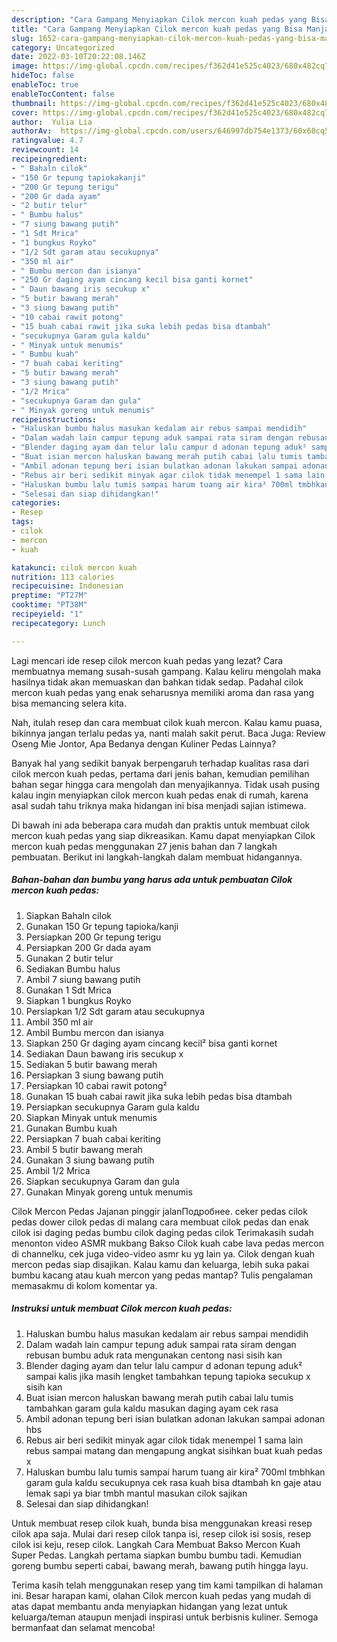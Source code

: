 ```yaml
---
description: "Cara Gampang Menyiapkan Cilok mercon kuah pedas yang Bisa Manjain Lidah"
title: "Cara Gampang Menyiapkan Cilok mercon kuah pedas yang Bisa Manjain Lidah"
slug: 1652-cara-gampang-menyiapkan-cilok-mercon-kuah-pedas-yang-bisa-manjain-lidah
category: Uncategorized
date: 2022-03-10T20:22:08.146Z
image: https://img-global.cpcdn.com/recipes/f362d41e525c4023/680x482cq70/cilok-mercon-kuah-pedas-foto-resep-utama.jpg
hideToc: false
enableToc: true
enableTocContent: false
thumbnail: https://img-global.cpcdn.com/recipes/f362d41e525c4023/680x482cq70/cilok-mercon-kuah-pedas-foto-resep-utama.jpg
cover: https://img-global.cpcdn.com/recipes/f362d41e525c4023/680x482cq70/cilok-mercon-kuah-pedas-foto-resep-utama.jpg
author:  Yulia Lia
authorAv:  https://img-global.cpcdn.com/users/646997db754e1373/60x60cq50/avatar.jpg
ratingvalue: 4.7
reviewcount: 14
recipeingredient:
- " Bahaln cilok"
- "150 Gr tepung tapiokakanji"
- "200 Gr tepung terigu"
- "200 Gr dada ayam"
- "2 butir telur"
- " Bumbu halus"
- "7 siung bawang putih"
- "1 Sdt Mrica"
- "1 bungkus Royko"
- "1/2 Sdt garam atau secukupnya"
- "350 ml air"
- " Bumbu mercon dan isianya"
- "250 Gr daging ayam cincang kecil bisa ganti kornet"
- " Daun bawang iris secukup x"
- "5 butir bawang merah"
- "3 siung bawang putih"
- "10 cabai rawit potong"
- "15 buah cabai rawit jika suka lebih pedas bisa dtambah"
- "secukupnya Garam gula kaldu"
- " Minyak untuk menumis"
- " Bumbu kuah"
- "7 buah cabai keriting"
- "5 butir bawang merah"
- "3 siung bawang putih"
- "1/2 Mrica"
- "secukupnya Garam dan gula"
- " Minyak goreng untuk menumis"
recipeinstructions:
- "Haluskan bumbu halus masukan kedalam air rebus sampai mendidih"
- "Dalam wadah lain campur tepung aduk sampai rata siram dengan rebusan bumbu aduk rata mengunakan centong nasi sisih kan"
- "Blender daging ayam dan telur lalu campur d adonan tepung aduk² sampai kalis jika masih lengket tambahkan tepung tapioka secukup x sisih kan"
- "Buat isian mercon haluskan bawang merah putih cabai lalu tumis tambahkan garam gula kaldu masukan daging ayam cek rasa"
- "Ambil adonan tepung beri isian bulatkan adonan lakukan sampai adonan hbs"
- "Rebus air beri sedikit minyak agar cilok tidak menempel 1 sama lain rebus sampai matang dan mengapung angkat sisihkan buat kuah pedas x"
- "Haluskan bumbu lalu tumis sampai harum tuang air kira² 700ml tmbhkan garam gula kaldu secukupnya cek rasa kuah bisa dtambah kn gaje atau lemak sapi ya biar tmbh mantul masukan cilok sajikan"
- "Selesai dan siap dihidangkan!"
categories:
- Resep
tags:
- cilok
- mercon
- kuah

katakunci: cilok mercon kuah 
nutrition: 113 calories
recipecuisine: Indonesian
preptime: "PT27M"
cooktime: "PT38M"
recipeyield: "1"
recipecategory: Lunch

---
```



Lagi mencari ide resep cilok mercon kuah pedas yang lezat? Cara membuatnya memang susah-susah gampang. Kalau keliru mengolah maka hasilnya tidak akan memuaskan dan bahkan tidak sedap. Padahal cilok mercon kuah pedas yang enak seharusnya memiliki aroma dan rasa yang bisa memancing selera kita.


Nah, itulah resep dan cara membuat cilok kuah mercon. Kalau kamu puasa, bikinnya jangan terlalu pedas ya, nanti malah sakit perut. Baca Juga: Review Oseng Mie Jontor, Apa Bedanya dengan Kuliner Pedas Lainnya?

Banyak hal yang sedikit banyak berpengaruh terhadap kualitas rasa dari cilok mercon kuah pedas, pertama dari jenis bahan, kemudian pemilihan bahan segar hingga cara mengolah dan menyajikannya. Tidak usah pusing kalau ingin menyiapkan cilok mercon kuah pedas enak di rumah, karena asal sudah tahu triknya maka hidangan ini bisa menjadi sajian istimewa.


Di bawah ini ada beberapa cara mudah dan praktis untuk membuat cilok mercon kuah pedas yang siap dikreasikan. Kamu dapat menyiapkan Cilok mercon kuah pedas menggunakan 27 jenis bahan dan 7 langkah pembuatan. Berikut ini langkah-langkah dalam membuat hidangannya.

<!--inarticleads1-->

##### Bahan-bahan dan bumbu yang harus ada untuk pembuatan Cilok mercon kuah pedas:

1. Siapkan  Bahaln cilok
1. Gunakan 150 Gr tepung tapioka/kanji
1. Persiapkan 200 Gr tepung terigu
1. Persiapkan 200 Gr dada ayam
1. Gunakan 2 butir telur
1. Sediakan  Bumbu halus
1. Ambil 7 siung bawang putih
1. Gunakan 1 Sdt Mrica
1. Siapkan 1 bungkus Royko
1. Persiapkan 1/2 Sdt garam atau secukupnya
1. Ambil 350 ml air
1. Ambil  Bumbu mercon dan isianya
1. Siapkan 250 Gr daging ayam cincang kecil² bisa ganti kornet
1. Sediakan  Daun bawang iris secukup x
1. Sediakan 5 butir bawang merah
1. Persiapkan 3 siung bawang putih
1. Persiapkan 10 cabai rawit potong²
1. Gunakan 15 buah cabai rawit jika suka lebih pedas bisa dtambah
1. Persiapkan secukupnya Garam gula kaldu
1. Siapkan  Minyak untuk menumis
1. Gunakan  Bumbu kuah
1. Persiapkan 7 buah cabai keriting
1. Ambil 5 butir bawang merah
1. Gunakan 3 siung bawang putih
1. Ambil 1/2 Mrica
1. Siapkan secukupnya Garam dan gula
1. Gunakan  Minyak goreng untuk menumis


Cilok Mercon Pedas Jajanan pinggir jalanПодробнее. ceker pedas cilok pedas dower cilok pedas di malang cara membuat cilok pedas dan enak cilok isi daging pedas bumbu cilok daging pedas cilok Terimakasih sudah menonton video ASMR mukbang Bakso Cilok kuah cabe lava pedas mercon di channelku, cek juga video-video asmr ku yg lain ya. Cilok dengan kuah mercon pedas siap disajikan. Kalau kamu dan keluarga, lebih suka pakai bumbu kacang atau kuah mercon yang pedas mantap? Tulis pengalaman memasakmu di kolom komentar ya. 

<!--inarticleads2-->

##### Instruksi untuk membuat Cilok mercon kuah pedas:

1. Haluskan bumbu halus masukan kedalam air rebus sampai mendidih
1. Dalam wadah lain campur tepung aduk sampai rata siram dengan rebusan bumbu aduk rata mengunakan centong nasi sisih kan
1. Blender daging ayam dan telur lalu campur d adonan tepung aduk² sampai kalis jika masih lengket tambahkan tepung tapioka secukup x sisih kan
1. Buat isian mercon haluskan bawang merah putih cabai lalu tumis tambahkan garam gula kaldu masukan daging ayam cek rasa
1. Ambil adonan tepung beri isian bulatkan adonan lakukan sampai adonan hbs
1. Rebus air beri sedikit minyak agar cilok tidak menempel 1 sama lain rebus sampai matang dan mengapung angkat sisihkan buat kuah pedas x
1. Haluskan bumbu lalu tumis sampai harum tuang air kira² 700ml tmbhkan garam gula kaldu secukupnya cek rasa kuah bisa dtambah kn gaje atau lemak sapi ya biar tmbh mantul masukan cilok sajikan
1. Selesai dan siap dihidangkan!

Untuk membuat resep cilok kuah, bunda bisa menggunakan kreasi resep cilok apa saja. Mulai dari resep cilok tanpa isi, resep cilok isi sosis, resep cilok isi keju, resep cilok. Langkah Cara Membuat Bakso Mercon Kuah Super Pedas. Langkah pertama siapkan bumbu bumbu tadi. Kemudian goreng bumbu seperti cabai, bawang merah, bawang putih hingga layu. 

Terima kasih telah menggunakan resep yang tim kami tampilkan di halaman ini. Besar harapan kami, olahan Cilok mercon kuah pedas yang mudah di atas dapat membantu anda menyiapkan hidangan yang lezat untuk keluarga/teman ataupun menjadi inspirasi untuk berbisnis kuliner. Semoga bermanfaat dan selamat mencoba!

